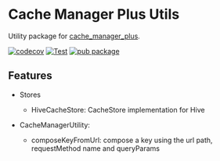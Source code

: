 <!-- 
This README describes the package. If you publish this package to pub.dev,
this README's contents appear on the landing page for your package.

For information about how to write a good package README, see the guide for
[writing package pages](https://dart.dev/tools/pub/writing-package-pages). 

For general information about developing packages, see the Dart guide for
[creating packages](https://dart.dev/guides/libraries/create-packages)
and the Flutter guide for
[developing packages and plugins](https://flutter.dev/to/develop-packages). 
-->

# Cache Manager Plus Utils

Utility package for [cache_manager_plus](https://pub.dev/packages/cache_manager_plus).

[![codecov](https://codecov.io/gh/CoderNamedHendrick/cache_manager_utils/graph/badge.svg?token=x1TyzGIZ2v)](https://codecov.io/gh/CoderNamedHendrick/cache_manager_utils)
[![Test](https://github.com/CoderNamedHendrick/cache_manager_utils/actions/workflows/ci.yaml/badge.svg?branch=main)](https://github.com/CoderNamedHendrick/cache_manager_utils/actions/workflows/ci.yaml)
[![pub package](https://img.shields.io/pub/v/cache_manager_plus.svg?label=Version&style=flat)][pub]

## Features

- Stores
    - HiveCacheStore: CacheStore implementation for Hive

- CacheManagerUtility:
    - composeKeyFromUrl: compose a key using the url path, requestMethod name and queryParams

[pub]: https://pub.dev/packages/cache_manager_plus
